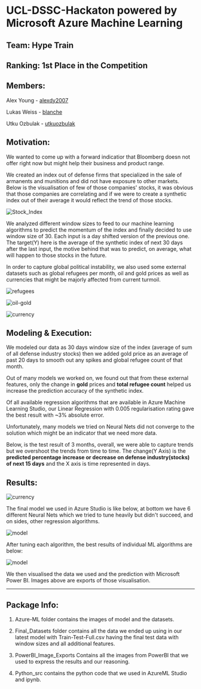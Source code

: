 # UCL-DSSC-Hackaton powered by Microsoft Azure Machine Learning

## Team: Hype Train
## Ranking: 1st Place in the Competition

## Members:
Alex Young - <a href="http://www.github.com/alexdy2007">alexdy2007</a>

Lukas Weiss - <a href="http://www.github.com/blanche">blanche</a>

Utku Ozbulak - <a href="http://www.github.com/utkuozbulak">utkuozbulak</a>

## Motivation:
We wanted to come up with a forward indicatior that Bloomberg doesn not offer right now but might help their business and product range.

We created an index out of defense firms that specialized in the sale of armanents and munitions and did not have exposure to other markets. Below is the visualisation of few of those companies' stocks, it was obvious that those companies are correlating and if we were to create a synthetic index out of their average it would reflect the trend of those stocks.

![Stock_Index](https://raw.githubusercontent.com/utkuozbulak/UCL-DSSC-Hackaton/master/PowerBI_Image_Exports/1-defense-stocks-index.png "Stock_Index")


We analyzed different window sizes to feed to our machine learning algorithms to predict the momentum of the index and finally decided to use window size of 30. Each input is a day shifted version of the previous one. The target(Y) here is the average of the synthetic index of next 30 days after the last input, the motive behind that was to predict, on average, what will happen to those stocks in the future. 

In order to capture global political instability, we also used some external datasets such as global refugees per month, oil and gold prices as well as currencies that might be majorly affected from current turmoil.  


![refugees](https://raw.githubusercontent.com/utkuozbulak/UCL-DSSC-Hackaton/master/PowerBI_Image_Exports/4-refugees.png "refugees")


![oil-gold](https://raw.githubusercontent.com/utkuozbulak/UCL-DSSC-Hackaton/master/PowerBI_Image_Exports/5-oil-gold.png "oil-gold")


![currency](https://raw.githubusercontent.com/utkuozbulak/UCL-DSSC-Hackaton/master/PowerBI_Image_Exports/6-currency.png "currency")

## Modeling & Execution:

We modeled our data as 30 days window size of the index (average of sum of all defense industry stocks) then we added gold price as an average of past 20 days to smooth out any spikes and global refugee count of that month.

Out of many models we worked on, we found out that from these external features, only the change in **gold** prices and **total refugee count** helped us increase the prediction accuracy of the synthetic index.

Of all available regression algorithms that are available in Azure Machine Learning Studio, our Linear Regression with 0.005 regularisation rating gave the best result with ~3% absolute error.

Unfortunately, many models we tried on Neural Nets did not converge to the solution which might be an indicator that we need more data. 

Below, is the test result of 3 months, overall, we were able to capture trends but we overshoot the trends from time to time. The change(Y Axis) is the **predicted percentage increase or decrease on defense industry(stocks) of next 15 days** and the X axis is time represented in days.

## Results:

![currency](https://raw.githubusercontent.com/utkuozbulak/UCL-DSSC-Hackaton/master/PowerBI_Image_Exports/7-defence-index-trend-prediction.png "currency")

The final model we used in Azure Studio is like below, at bottom we have 6 different Neural Nets which we tried to tune heavily but didn't succeed, and on sides, other regression algorithms.

![model](https://raw.githubusercontent.com/utkuozbulak/UCL-DSSC-Hackaton/master/Azure_ML/Model.png "model")

After tuning each algorithm, the best results of individual ML algorithms are below:

![model](https://raw.githubusercontent.com/utkuozbulak/UCL-DSSC-Hackaton/master/PowerBI_Image_Exports/model-results.png "model")

We then visualised the data we used and the prediction with Microsoft Power BI. Images above are exports of those visualisation.

_______________

## Package Info:

1. Azure-ML folder contains the images of model and the datasets.

2. Final_Datasets folder contains all the data we ended up using in our latest model with Train-Test-Full.csv having the final test data with window sizes and all additional features.

3. PowerBI_Image_Exports Contains all the images from PowerBI that we used to express the results and our reasoning.

4. Python_src contains the python code that we used in AzureML Studio and ipynb.
